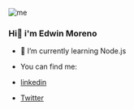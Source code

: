![me](https://user-images.githubusercontent.com/101675655/179370927-da494f0c-eb1e-40f8-a585-b7e7c24d672a.png)

### Hi👋 i'm Edwin Moreno
- 🌱 I’m currently learning Node.js

- You can find me:
- [linkedin](https://www.linkedin.com/in/edwinmoreno777/)
- [Twitter](https://twitter.com/Edwinmoreno777)

